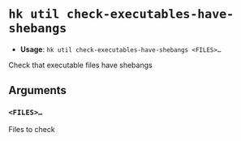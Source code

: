 # `hk util check-executables-have-shebangs`

- **Usage**: `hk util check-executables-have-shebangs <FILES>…`

Check that executable files have shebangs

## Arguments

### `<FILES>…`

Files to check
